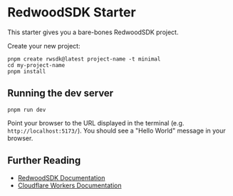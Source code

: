 # RedwoodSDK Starter

This starter gives you a bare-bones RedwoodSDK project.

Create your new project:

```shell
pnpm create rwsdk@latest project-name -t minimal
cd my-project-name
pnpm install
```

## Running the dev server

```shell
pnpm run dev
```

Point your browser to the URL displayed in the terminal (e.g. `http://localhost:5173/`). You should see a "Hello World" message in your browser.

## Further Reading

- [RedwoodSDK Documentation](https://docs.rwsdk.com/)
- [Cloudflare Workers Documentation](https://developers.cloudflare.com/workers)
